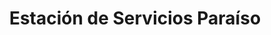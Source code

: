 ---
title: "Estación de Servicios Paraíso"
url: /caracas/estacion-de-servicios-paraiso/
shop: comodidad
---